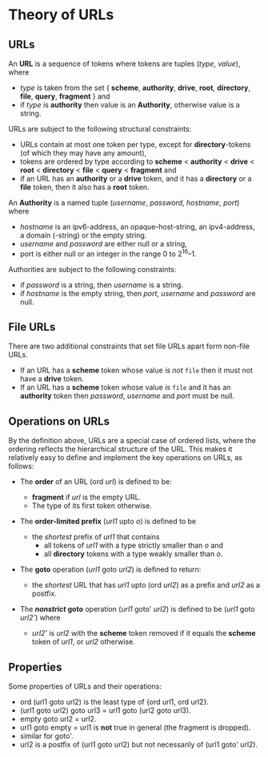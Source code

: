 # Theory of URLs

## URLs

An **URL** is a sequence of tokens where tokens are tuples (_type_, _value_), where

  - _type_ is taken from the set { **scheme**, **authority**, **drive**, **root**, **directory**, **file**, **query**, **fragment** } and
  - if _type_ is **authority** then value is an **Authority**, otherwise value is a string.

URLs are subject to the following structural constraints:

  - URLs contain at most one token per type, except for **directory**-tokens (of which they may have any amount),
  - tokens are ordered by type according to **scheme** < **authority** < **drive** < **root** < **directory** < **file** < **query** < **fragment** and
  - if an URL has an **authority** or a **drive** token, and it has a **directory** or a **file** token, then it also has a **root** token. 

An **Authority** is a named tuple (_username_, _password_, _hostname_, _port_) where

  - _hostname_ is an ipv6-address, an opaque-host-string, an ipv4-address, a domain (-string) or the empty string. 
  - _username_ and _password_ are either null or a string,
  - port is either null or an integer in the range 0 to 2<sup>16</sup>–1. 

Authorities are subject to the following constraints:

  - if _password_ is a string, then _username_ is a string.  
  - if _hostname_ is the empty string, then _port_, _username_ and _password_ are null. 


## File URLs

There are two additional constraints that set file URLs apart form non-file URLs. 

- If an URL has a **scheme** token whose value _is not_ `file` then it must not have a **drive** token. 
- If an URL has a **scheme** token whose value _is_ `file` and it has an **authority** token then *password*, *username* and *port* must be null. 


## Operations on URLs

By the definition above, URLs are a special case of ordered lists, where 
the ordering reflects the hierarchical structure of the URL. 
This makes it relatively easy to define and implement the key operations on URLs, as follows:

* The **order** of an URL (ord _url_) is defined to be:
  - **fragment** if _url_ is the empty URL.
  - The type of its first token otherwise. 

* The **order-limited prefix** (_url1_ upto _o_) is defined to be
  - the _shortest_ prefix of _url1_ that contains
    - all tokens of _url1_ with a type strictly smaller than _o_ and
    - all **directory** tokens with a type weakly smaller than _o_. 

* The **goto** operation (_url1_ goto _url2_) is defined to return:
  - the _shortest_ URL that has _url1_ upto (ord _url2_) as a prefix and _url2_ as a postfix. 

* The **_nonstrict_ goto** operation (_url1_ goto' _url2_) is defined to be (_url1_ goto _url2'_) where
  - _url2'_ is _url2_ with the **scheme** token removed if it equals the **scheme** token of _url1_, or _url2_ otherwise. 


## Properties

Some properties of URLs and their operations:

- ord (url1 goto url2) is the least type of {ord url1, ord url2}. 
- (url1 goto url2) goto url3 = url1 goto (url2 goto url3). 
- empty goto url2 = url2. 
- url1 goto empty = url1 is **not** true in general (the fragment is dropped). 
- similar for goto'. 
- url2 is a postfix of (url1 goto url2) but not necessarily of (url1 goto' url2).

